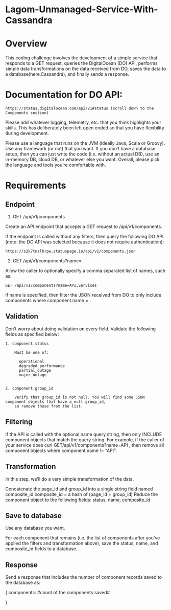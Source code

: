 # Lagom-Unmanaged-Service-With-Cassandra #

# Overview

  This coding challenge involves the development of a simple service that responds to a GET request, queries the DigitalOcean (DO) API, performs simple data transformations on the data received from DO, saves the data to a database(here,Cassandra), and finally sends a response.

# Documentation for DO API:

    https://status.digitalocean.com/api/v1#status (scroll down to the Components section)

  Please add whatever logging, telemetry, etc. that you think highlights your skills. This has deliberately been left open ended so that you have flexibility during development.

  Please use a language that runs on the JVM (ideally Java, Scala or Groovy). Use any framework (or not) that you want. If you don’t have a database setup, then you can just write the code (i.e. without an actual DB), use an in-memory DB, cloud DB, or whatever else you want. Overall, please pick the language and tools you’re comfortable with.

# Requirements

## Endpoint

1. GET /api/v1/components

  Create an API endpoint that accepts a GET request to /api/v1/components.

  If the endpoint is called without any filters, then query the following DO API (note: the DO API was selected because it does not require authentication):

    https://s2k7tnzlhrpw.statuspage.io/api/v1/components.json


2. GET /api/v1/components?name=

  Allow the caller to optionally specify a comma separated list of names, such as:

    GET /api/v1/components?name=API,Services

  If name is specified, then filter the JSON received from DO to only include components where component.name = <name specified in query string>.


## Validation

  Don’t worry about doing validation on every field. Validate the following fields as specified below:

    1. component.status

        Must be one of:

          operational
          degraded_performance
          partial_outage
          major_outage


    2. component.group_id

        Verify that group_id is not null. You will find some JSON component objects that have a null group_id,
        so remove those from the list.



## Filtering

If the API is called with the optional name query string, then only INCLUDE component objects that match the query string. For example, if the caller of your service does curl GET/api/v1/components?name=API , then remove all component objects where component.name != “API”.

## Transformation

In this step, we’ll do a very simple transformation of the data.

Concatenate the page_id and group_id into a single string field named composite_id
composite_id = a hash of (page_id + group_id)
Reduce the component object to the following fields:
status, name, composite_id

## Save to database

Use any database you want.

For each component that remains (i.e. the list of components after you’ve applied the filters and transformation above), save the status, name, and composite_id fields to a database.

## Response

Send a response that includes the number of component records saved to the database as:

{
	components: #count of the components saved#

}

